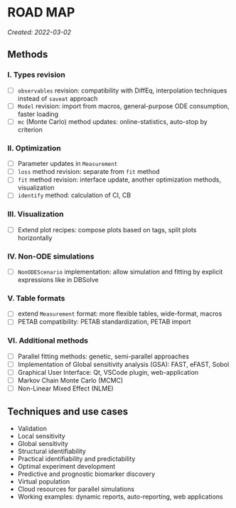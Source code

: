 # ROAD MAP

_Created: 2022-03-02_

## Methods

### I. Types revision

- [ ] `observables` revision: compatibility with DiffEq, interpolation techniques instead of `saveat` approach
- [ ] `Model` revision: import from macros, general-purpose ODE consumption, faster loading
- [ ] `mc` (Monte Carlo) method updates: online-statistics, auto-stop by criterion

### II. Optimization

- [ ] Parameter updates in `Measurement`
- [ ] `loss` method revision: separate from `fit` method
- [ ] `fit` method revision: interface update, another optimization methods, visualization
- [ ] `identify` method: calculation of CI, CB

### III. Visualization

- [ ] Extend plot recipes: compose plots based on tags, split plots horizontally

### IV. Non-ODE simulations

- [ ] `NonODEScenario` implementation: allow simulation and fitting by explicit expressions like in DBSolve

### V. Table formats

- [ ] extend `Measurement` format: more flexible tables, wide-format, macros
- [ ] PETAB compatibility: PETAB standardization, PETAB import

### VI. Additional methods

- [ ] Parallel fitting methods: genetic, semi-parallel approaches
- [ ] Implementation of Global sensitivity analysis (GSA): FAST, eFAST, Sobol
- [ ] Graphical User Interface: Qt, VSCode plugin, web-application
- [ ] Markov Chain Monte Carlo (MCMC)
- [ ] Non-Linear Mixed Effect (NLME)

## Techniques and use cases

- Validation
- Local sensitivity
- Global sensitivity
- Structural identifiability
- Practical identifiability and predictability
- Optimal experiment development
- Predictive and prognostic biomarker discovery
- Virtual population
- Cloud resources for parallel simulations
- Working examples: dynamic reports, auto-reporting, web applications
